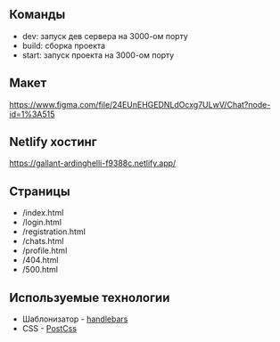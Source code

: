 ## Команды

- dev: запуск дев сервера на 3000-ом порту
- build: сборка проекта
- start: запуск проекта на 3000-ом порту

## Макет

https://www.figma.com/file/24EUnEHGEDNLdOcxg7ULwV/Chat?node-id=1%3A515

## Netlify хостинг

https://gallant-ardinghelli-f9388c.netlify.app/

## Страницы

- /index.html
- /login.html
- /registration.html
- /chats.html
- /profile.html
- /404.html
- /500.html

## Используемые технологии

- Шаблонизатор - [handlebars](https://handlebarsjs.com/)
- CSS - [PostCss](https://postcss.org/)
